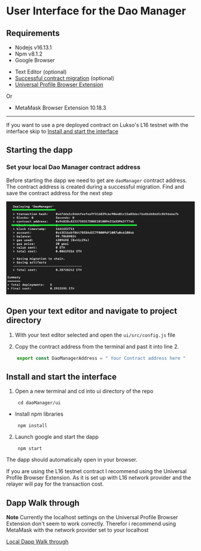 # User Interface for the Dao Manager

## Requirements

* Nodejs v16.13.1
* Npm v8.1.2
* Google Browser
- Text Editor (optional)
- [Successful contract migration](../DaoManager/README.md#2-compiling-🏗) (optional)
- [Universal Profile Browser Extension](https://docs.lukso.tech/guides/browser-extension/install-browser-extension)

Or

- MetaMask Browser Extension 10.18.3

---

If you want to use a pre deployed contract on Lukso's L16 testnet with the interface skip to [Install and start the interface](#install-and-start-the-interface)



## Starting the dapp


### Set your local Dao Manager contract address

 Before starting the dapp we need to get are `daoManager` contract address. The contract address is created during a successful migration. Find and save the contract address for the next step

![alt text](./readmeAssets/successMigration.png "Truffle migration")

## Open your text editor and navigate to project directory

1. With your text editor selected and open the `ui/src/config.js` file

2. Copy the contract address from the terminal and past it into line 2.

```js
    export const DaoManagerAddress = " Your Contract address here "
```

## Install and start the interface

1. Open a new terminal and cd into ui directory of the repo

        cd daoManager/ui

 - Install npm libraries

        npm install

2. Launch google and start the dapp

        npm start

The dapp should automatically open in your browser.

If you are using the L16 testnet contract I recommend using the Universal Profile Browser Extension. As it is set up with L16 network provider and the relayer will pay for the transaction cost.

## Dapp Walk through

**Note** Currently the localhost settings on the Universal Profile Browser Extension don't seem to work correctly. Therefor i recommend using MetaMask with the network provider set to your localhost

[Local Dapp Walk through](https://www.youtube.com/watch?v=0utd_rnSJfU)
